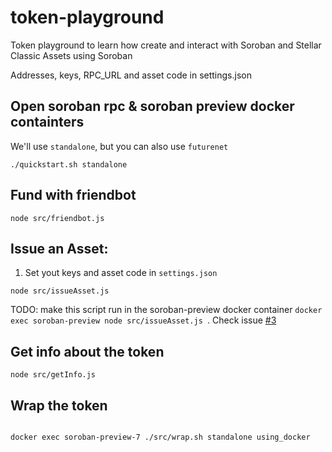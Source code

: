 # token-playground
Token playground to learn how create and interact with Soroban and Stellar Classic Assets using Soroban 


Addresses, keys, RPC_URL and asset code in settings.json

## Open soroban rpc & soroban preview docker containters
We'll use `standalone`, but you can also use `futurenet`
```
./quickstart.sh standalone
```
## Fund with friendbot
```
node src/friendbot.js
```
## Issue an Asset:
1. Set yout keys and asset code in `settings.json`

```
node src/issueAsset.js
```
TODO: make this script run in the soroban-preview docker container
`docker exec soroban-preview node src/issueAsset.js `. Check issue [#3](https://github.com/esteblock/token-playground/issues/3)

## Get info about the token
```
node src/getInfo.js

```

## Wrap the token
```

docker exec soroban-preview-7 ./src/wrap.sh standalone using_docker
```